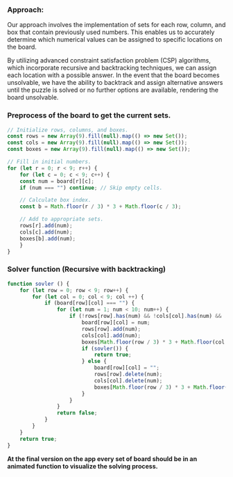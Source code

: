 ### Approach:

Our approach involves the implementation of sets for each row, column, and box that contain previously used numbers. This enables us to accurately determine which numerical values can be assigned to specific locations on the board.

By utilizing advanced constraint satisfaction problem (CSP) algorithms, which incorporate recursive and backtracking techniques, we can assign each location with a possible answer. In the event that the board becomes unsolvable, we have the ability to backtrack and assign alternative answers until the puzzle is solved or no further options are available, rendering the board unsolvable.

### Preprocess of the board to get the current sets.

```javascript
// Initialize rows, columns, and boxes.
const rows = new Array(9).fill(null).map(() => new Set());
const cols = new Array(9).fill(null).map(() => new Set());
const boxes = new Array(9).fill(null).map(() => new Set());

// Fill in initial numbers.
for (let r = 0; r < 9; r++) {
    for (let c = 0; c < 9; c++) {
    const num = board[r][c];
    if (num === "") continue; // Skip empty cells.

    // Calculate box index.
    const b = Math.floor(r / 3) * 3 + Math.floor(c / 3);

    // Add to appropriate sets.
    rows[r].add(num);
    cols[c].add(num);
    boxes[b].add(num);
    }
}
```

### Solver function (Recursive with backtracking)

```javascript
function sovler () {
    for (let row = 0; row < 9; row++) {
        for (let col = 0; col < 9; col ++) {
            if (board[row][col] === "") {
                for (let num = 1; num < 10; num++) {
                    if (!rows[row].has(num) && !cols[col].has(num) && !boxes[Math.floor(row / 3) * 3 + Math.floor(col / 3)].has(num)) {
                        board[row][col] = num;
                        rows[row].add(num);
                        cols[col].add(num);
                        boxes[Math.floor(row / 3) * 3 + Math.floor(col / 3)].add(num);
                        if (sovler()) {
                            return true;
                        } else {
                            board[row][col] = "";
                            rows[row].delete(num);
                            cols[col].delete(num);
                            boxes[Math.floor(row / 3) * 3 + Math.floor(col / 3)].delete(num);
                        }
                    }
                }
                return false;
            }
        }
    }
    return true;
}
```

**At the final version on the app every set of board should be in an animated function to visualize the solving process.**